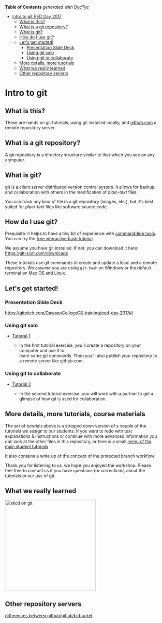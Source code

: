 <!-- START doctoc generated TOC please keep comment here to allow auto update -->
<!-- DON'T EDIT THIS SECTION, INSTEAD RE-RUN doctoc TO UPDATE -->
**Table of Contents**  *generated with [DocToc](https://github.com/thlorenz/doctoc)*

- [Intro to git  PED Day 2017](#intro-to-git--ped-day-2017)
  - [What is this?](#what-is-this)
  - [What is a git repository?](#what-is-a-git-repository)
  - [What is git?](#what-is-git)
  - [How do I use git?](#how-do-i-use-git)
  - [Let's get started!](#tutorial-exercises-lets-get-started)
    - [Presentation Slide Deck](#presentation-slide-deck)
    - [Using git solo](#using-git-solo)
    - [Using git to collaborate](#using-git-to-collaborate)
  - [More details, more tutorials](#more-details-more-tutorials)
  - [What we really learned](#what-we-really-learned)
  - [Other repository servers](#other-repository-servers)

<!-- END doctoc generated TOC please keep comment here to allow auto update -->


# Intro to git



## What is this?

These are hands on git tutorials, using git installed locally, and [github.com](http://github.com) a remote
repository server.

## What is a git repository?

A git repository is a directory structure similar to that which you see on any computer.

## What is git?

git is a client server distributed version control system.  It allows for backup and collaboration  with others in the modification of _plain-text_ files.


You can track any kind of file in a git repository (images, etc.), but it's best suited for
_plain-text_ files like software source code.

## How do I use git?

Prequisite: it helps to have a tiny bit of experience with [command-line
tools](http://linuxcommand.org/lc3_lts0010.php). You can try the [free interactive bash
tutorial](https://www.codecademy.com/learn/learn-the-command-line).

We assume you have git installed. If not, you can download it here: <https://git-scm.com/downloads>

These tutorials use git commands to create and update a local and a remote repository. We assume
you are using `git-bash` on Windows or the default terminal on Mac OS and Linux.

## Let's get started!

### Presentation Slide Deck

<https://gitpitch.com/DawsonCollegeCS-training/ped-day-2017#/>

### Using git solo

*   [Tutorial 1](01_basics_stripped.md)

    *   In the first tutorial exercise, you'll create a repository on your computer and use it to   
        learn some git
        commands. Then you'll also publish your repository to a remote server like github.com.

### Using git to collaborate

*   [Tutorial 2](02_branches_stripped.md)

    *   In the second tutorial exercise, you will work with a partner to get a
        glimpse of how git is used for collaboration.


## More details, more tutorials, course materials

The set of tutorials above is a stripped down version of a couple of the tutorials we assign to our students.
If you want to redo with text explanations & instructions or continue with more advanced information you can look at the other files in this repository, or here is a small
[menu of the main student tutorials](MENU_student_tutorials.md)

It also contains a write up of the concept of the protected branch workflow.

Thank you for listening to us, we hope you enjoyed the workshop.
Please feel free to contact us if
you have questions (or corrections) about the tutorials or our use of git.

## What we really learned

 <img src="https://imgs.xkcd.com/comics/git_2x.png" width=300 alt="xkcd on git"/>

## Other repository servers
[differences between github/gitlab/bitbucket](https://about.gitlab.com/2016/01/27/comparing-terms-gitlab-github-bitbucket/)
